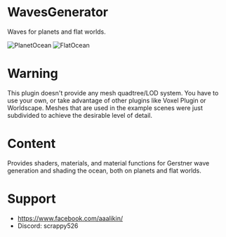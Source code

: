 # WavesGenerator
Waves for planets and flat worlds.

![PlanetOcean](https://github.com/script526/WavesGenerator/assets/32175853/5491053b-44b8-4ed3-be87-ea0fd7f21d0e)
![FlatOcean](https://github.com/script526/WavesGenerator/assets/32175853/fc2e2377-ac1b-4866-a141-28bae14708a2)
# Warning
This plugin doesn't provide any mesh quadtree/LOD system. You have to use your own, or take advantage of other plugins like Voxel Plugin or Worldscape. Meshes that are used in the example scenes were just subdivided to achieve the desirable level of detail.
# Content
Provides shaders, materials, and material functions for Gerstner wave generation and shading the ocean, both on planets and flat worlds.
# Support
  - https://www.facebook.com/aaalikin/
  - Discord: scrappy526
